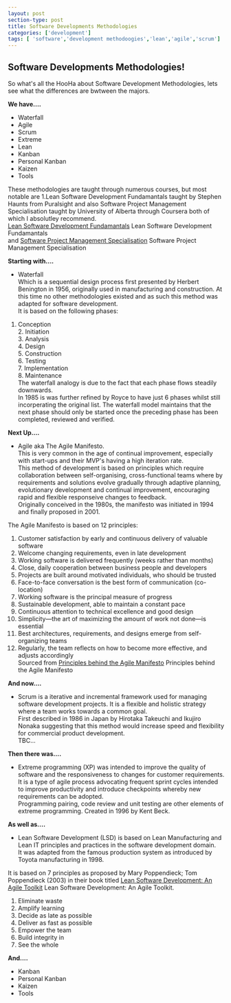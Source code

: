 ```yaml
---
layout: post
section-type: post
title: Software Developments Methodologies
categories: ['development']
tags: [ 'software','development methodoogies','lean','agile','scrum']
---
```



## Software Developments Methodologies!  

So what's all the HooHa about Software Development Methodologies, lets see what the differences are bwtween the majors.    


**We have....**     
* Waterfall   
* Agile   
* Scrum  
* Extreme  
* Lean  
* Kanban  
* Personal Kanban   
* Kaizen  
* Tools  

These methodologies are taught through numerous courses, but most notable are 1.Lean Software Development Fundamantals taught by Stephen Haunts from Puralsight and also Software Project Management Specialisation taught by University of Alberta through Coursera both of which I absolutley recommend.  
[Lean Software Development Fundamantals](https://app.pluralsight.com/library/courses/lean-software-development-fundamentals/table-of-contents) Lean Software Development Fundamantals  
and [Software Project Management Specialisation](https://www.coursera.org/specializations/product-management) Software Project Management Specialisation

**Starting with....**   
* Waterfall  
Which is a sequential design process first presented by Herbert Benington in 1956, originally used in manufacturing and construction. At this time no other methodologies existed and as such this method was adapted for software development.  
It is based on the following phases:  
1. Conception  
	2. Initiation  
		3. Analysis  
			4. Design  
				5. Construction  
					6. Testing  
						7. Implementation  
							8. Maintenance  
The waterfall analogy is due to the fact that each phase flows steadily downwards.  
In 1985 is was further refined by Royce to have just 6 phases whilst still incorperating the original list.
The waterfall model maintains that the next phase should only be started once the preceding phase has been completed, reviewed and verified.  

**Next Up....**   
* Agile aka The Agile Manifesto.  
This is very common in the age of continual improvement, especially with start-ups and their MVP's having a high iteration rate.  
This method of development is based on principles which require collaboration between self-organising, cross-functional teams where by requirements and solutions evolve gradually through adaptive planning, evolutionary development and continual improvement, encouraging rapid and flexible responseive changes to feedback.  
Originally conceived in the 1980s, the manifesto was initiated in 1994 and finally proposed in 2001. 

The Agile Manifesto is based on 12 principles:  
1. Customer satisfaction by early and continuous delivery of valuable software  
2. Welcome changing requirements, even in late development  
3. Working software is delivered frequently (weeks rather than months)  
4. Close, daily cooperation between business people and developers  
5. Projects are built around motivated individuals, who should be trusted  
6. Face-to-face conversation is the best form of communication (co-location)  
7. Working software is the principal measure of progress  
8. Sustainable development, able to maintain a constant pace  
9. Continuous attention to technical excellence and good design  
10. Simplicity—the art of maximizing the amount of work not done—is essential  
11. Best architectures, requirements, and designs emerge from self-organizing teams  
12. Regularly, the team reflects on how to become more effective, and adjusts accordingly  
Sourced from [Principles behind the Agile Manifesto](http://www.agilemanifesto.org/principles.html) Principles behind the Agile Manifesto  

**And now....**  
* Scrum is a iterative and incremental framework used for managing software development projects.  It is a flexible and holistic strategy where a team works towards a common goal.  
First described in 1986 in Japan by Hirotaka Takeuchi and Ikujiro Nonaka suggesting that this method would increase speed and flexibility for commercial product development.  
TBC...

**Then there was....**  
* Extreme programming (XP) was intended to improve the quality of software and the responsiveness to changes for customer requirements. It is a type of agile process advocating frequent sprint cycles intended to improve productivity and introduce checkpoints whereby new requirements can be adopted.  
Programming pairing, code review and unit testing are other elements of extreme programming. 
Created in 1996 by Kent Beck.  

**As well as....** 
* Lean Software Development (LSD) is based on Lean Manufacturing and Lean IT principles and practices in the software development domain.  
It was adapted from the famous production system as introduced by Toyota manufacturing in 1998.  

It is based on 7 principles as proposed by Mary Poppendieck; Tom Poppendieck (2003) in their book titled [Lean Software Development: An Agile Toolkit](https://books.google.com.au/books?id=hQk4S7asBi4C&pg=PA182&redir_esc=y) Lean Software Development: An Agile Toolkit.  

1. Eliminate waste  
2. Amplify learning  
3. Decide as late as possible  
4. Deliver as fast as possible  
5. Empower the team  
6. Build integrity in  
7. See the whole  

**And....**   
* Kanban  
* Personal Kanban   
* Kaizen  
* Tools   





